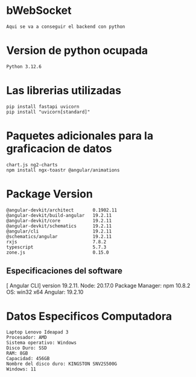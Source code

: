 # bWebSocket
    Aqui se va a conseguir el backend con python


# Version de python ocupada

    Python 3.12.6


# Las librerias utilizadas

    pip install fastapi uvicorn
    pip install "uvicorn[standard]"

# Paquetes adicionales para la graficacion de datos
    chart.js ng2-charts
    npm install ngx-toastr @angular/animations

# Package Version
    @angular-devkit/architect       0.1902.11
    @angular-devkit/build-angular   19.2.11
    @angular-devkit/core            19.2.11
    @angular-devkit/schematics      19.2.11
    @angular/cli                    19.2.11
    @schematics/angular             19.2.11
    rxjs                            7.8.2
    typescript                      5.7.3
    zone.js                         0.15.0

## Especificaciones del software
[   Angular CLI] version 19.2.11.
    Node: 20.17.0
    Package Manager: npm 10.8.2
    OS: win32 x64
    Angular: 19.2.10



# Datos Especificos Computadora
    Laptop Lenovo Ideapad 3
    Procesador: AMD
    Sistema operativo: Windows
    Disco Duro: SSD
    RAM: 8GB
    Capacidad: 456GB
    Nombre del disco duro: KINGSTON SNV2S500G
    Windows: 11

